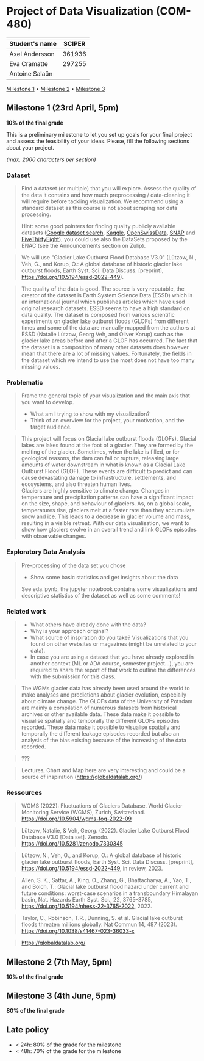 # Project of Data Visualization (COM-480)

| Student's name | SCIPER |
| -------------- | ------ |
| Axel Andersson | 361936|
| Eva Cramatte   | 297255 |
| Antoine Salaün | |

[Milestone 1](#milestone-1) • [Milestone 2](#milestone-2) • [Milestone 3](#milestone-3)

## Milestone 1 (23rd April, 5pm)

**10% of the final grade**

This is a preliminary milestone to let you set up goals for your final project and assess the feasibility of your ideas.
Please, fill the following sections about your project.

*(max. 2000 characters per section)*

### Dataset

> Find a dataset (or multiple) that you will explore. Assess the quality of the data it contains and how much preprocessing / data-cleaning it will require before tackling visualization. We recommend using a standard dataset as this course is not about scraping nor data processing.
>
> Hint: some good pointers for finding quality publicly available datasets ([Google dataset search](https://datasetsearch.research.google.com/), [Kaggle](https://www.kaggle.com/datasets), [OpenSwissData](https://opendata.swiss/en/), [SNAP](https://snap.stanford.edu/data/) and [FiveThirtyEight](https://data.fivethirtyeight.com/)), you could use also the DataSets proposed by the ENAC (see the Announcements section on Zulip).


> We will use "Glacier Lake Outburst Flood Database V3.0" (Lützow, N., Veh, G., and Korup, O.: A global database of historic glacier lake outburst floods, Earth Syst. Sci. Data Discuss. [preprint], https://doi.org/10.5194/essd-2022-449). 

> The quality of the data is good. The source is very reputable, the creator of the dataset is Earth System Science Data (ESSD) which is an international journal which publishes articles which have used original research datasets. ESSD seems to have a high standard on data quality. The dataset is composed from various scientific experiments on glacier lake outburst floods (GLOFs) from different times and some of the data are manually mapped from the authors at ESSD (Natalie Lützow, Georg Veh, and Oliver Korup) such as the glacier lake areas before and after a GLOF has occurred. The fact that the dataset is a composition of many other datasets does however mean that there are a lot of missing values. Fortunately, the fields in the dataset which we intend to use the most does not have too many missing values. 

### Problematic

> Frame the general topic of your visualization and the main axis that you want to develop.
> - What am I trying to show with my visualization?
> - Think of an overview for the project, your motivation, and the target audience.

>

> This project will focus on Glacial lake outburst floods (GLOFs). 
> Glacial lakes are lakes found at the foot of a glacier. They are formed by the melting of the glacier. Sometimes, when the lake is filled, or for geological reasons, the dam can fail or rupture, releasing large amounts of water downstream in what is known as a Glacial Lake Outburst Flood (GLOF). These events are difficult to predict and can cause devastating damage to infrastructure, settlements, and ecosystems, and also threaten human lives.  
> Glaciers are highly sensitive to climate change. Changes in temperature and precipitation patterns can have a significant impact on the size, shape, and behaviour of glaciers. As, on a global scale, temperatures rise, glaciers melt at a faster rate than they accumulate snow and ice. This leads to a decrease in glacier volume and mass, resulting in a visible retreat. 
> With our data visualisation, we want to show how glaciers evolve in an overall trend and link GLOFs episodes with observable changes.


### Exploratory Data Analysis

> Pre-processing of the data set you chose
> - Show some basic statistics and get insights about the data
> 
> See eda.ipynb, the jupyter notebook contains some visualizations and descriptive statistics of the dataset as well as some comments!

### Related work

> - What others have already done with the data?
> - Why is your approach original?
> - What source of inspiration do you take? Visualizations that you found on other websites or magazines (might be unrelated to your data).
> - In case you are using a dataset that you have already explored in another context (ML or ADA course, semester project...), you are required to share the report of that work to outline the differences with the submission for this class.

> The WGMs glacier data has already been used around the world to make analyses and predictions about glacier evolution, especially about climate change.  The GLOFs data of the University of Potsdam are mainly a compilation of numerous datasets from historical archives or other available data. These data make it possible to visualise spatially and temporally the different GLOFs episodes recorded. These data make it possible to visualise spatially and temporally the different leakage episodes recorded but also an analysis of the bias existing because of the increasing of the data recorded. 

> ???

> Lectures, 
> Chart and Map here are very interesting and could be a source of inspiration (https://globaldatalab.org/)


### Ressources

> WGMS (2022): Fluctuations of Glaciers Database. World Glacier Monitoring Service (WGMS), Zurich, Switzerland. https://doi.org/10.5904/wgms-fog-2022-09

> Lützow, Natalie, & Veh, Georg. (2022). Glacier Lake Outburst Flood Database V3.0 [Data set]. Zenodo. https://doi.org/10.5281/zenodo.7330345

> Lützow, N., Veh, G., and Korup, O.: A global database of historic glacier lake outburst floods, Earth Syst. Sci. Data Discuss. [preprint], https://doi.org/10.5194/essd-2022-449, in review, 2023. 

> Allen, S. K., Sattar, A., King, O., Zhang, G., Bhattacharya, A., Yao, T., and Bolch, T.: Glacial lake outburst flood hazard under current and future conditions: worst-case scenarios in a transboundary Himalayan basin, Nat. Hazards Earth Syst. Sci., 22, 3765–3785, https://doi.org/10.5194/nhess-22-3765-2022, 2022.

> Taylor, C., Robinson, T.R., Dunning, S. et al. Glacial lake outburst floods threaten millions globally. Nat Commun 14, 487 (2023). https://doi.org/10.1038/s41467-023-36033-x

>https://globaldatalab.org/

>

## Milestone 2 (7th May, 5pm)

**10% of the final grade**


## Milestone 3 (4th June, 5pm)

**80% of the final grade**


## Late policy

- < 24h: 80% of the grade for the milestone
- < 48h: 70% of the grade for the milestone

